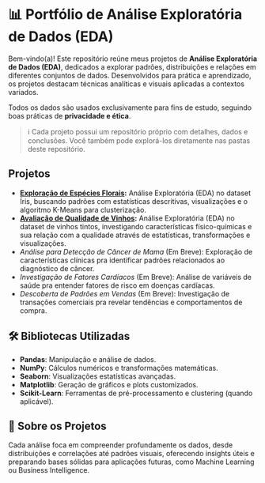 # 📊 Portfólio de Análise Exploratória de Dados (EDA)

Bem-vindo(a)! Este repositório reúne meus projetos de **Análise Exploratória de Dados (EDA)**, dedicados a explorar padrões, distribuições e relações em diferentes conjuntos de dados. Desenvolvidos para prática e aprendizado, os projetos destacam técnicas analíticas e visuais aplicadas a contextos variados.

Todos os dados são usados exclusivamente para fins de estudo, seguindo boas práticas de **privacidade e ética**.

> ℹ️ Cada projeto possui um repositório próprio com detalhes, dados e conclusões. Você também pode explorá-los diretamente nas pastas deste repositório.

## Projetos

- **[Exploração de Espécies Florais](https://github.com/benzerinsio/FloralSpecies-EDA):** Análise Exploratória (EDA) no dataset Íris, buscando padrões com estatísticas descritivas, visualizações e o algoritmo K-Means para clusterização.  
- **[Avaliação de Qualidade de Vinhos](https://github.com/benzerinsio/WineQuality-EDA):** Análise Exploratória (EDA) no dataset de vinhos tintos, investigando características físico-químicas e sua relação com a qualidade através de estatísticas, transformações e visualizações.  
- *Análise para Detecção de Câncer de Mama* (Em Breve): Exploração de características clínicas pra identificar padrões relacionados ao diagnóstico de câncer.  
- *Investigação de Fatores Cardíacos* (Em Breve): Análise de variáveis de saúde pra entender fatores de risco em doenças cardíacas.  
- *Descoberta de Padrões em Vendas* (Em Breve): Investigação de transações comerciais pra revelar tendências e comportamentos de compra.  

## 🛠️ Bibliotecas Utilizadas

- **Pandas**: Manipulação e análise de dados.  
- **NumPy**: Cálculos numéricos e transformações matemáticas.  
- **Seaborn**: Visualizações estatísticas avançadas.  
- **Matplotlib**: Geração de gráficos e plots customizados.  
- **Scikit-Learn**: Ferramentas de pré-processamento e clustering (quando aplicável).

## 💬 Sobre os Projetos

Cada análise foca em compreender profundamente os dados, desde distribuições e correlações até padrões visuais, oferecendo insights úteis e preparando bases sólidas para aplicações futuras, como Machine Learning ou Business Intelligence.